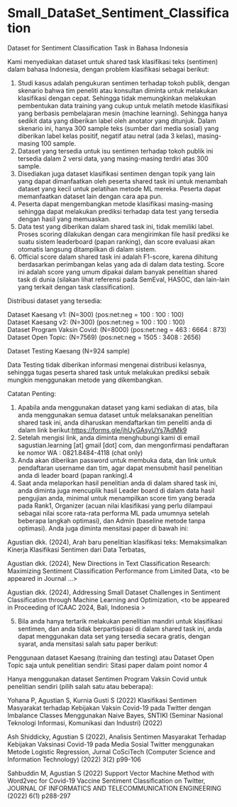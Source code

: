 # Small_DataSet_Sentiment_Classification
Dataset for Sentiment Classification Task in Bahasa Indonesia 

Kami menyediakan dataset untuk shared task klasifikasi teks (sentimen) dalam bahasa Indonesia, dengan problem klasifikasi sebagai berikut:
1. Studi kasus adalah pengukuran sentimen terhadap tokoh publik, dengan skenario bahwa tim peneliti atau konsultan diminta untuk melakukan klasifikasi dengan cepat. Sehingga tidak memungkinkan melakukan pembentukan data training yang cukup untuk melatih metode klasifikasi yang berbasis pembelajaran mesin (machine learning). Sehingga hanya sedikit data yang diberikan label oleh anotator yang ditunjuk. Dalam skenario ini, hanya 300 sample teks (sumber dari media sosial) yang diberikan label kelas positif, negatif atau netral (ada 3 kelas), masing-masing 100 sample.
2. Dataset yang tersedia untuk isu sentimen terhadap tokoh publik ini tersedia dalam 2 versi data, yang masing-masing terdiri atas 300 sample.
3. Disediakan juga dataset klasifikasi sentimen dengan topik yang lain yang dapat dimanfaatkan oleh peserta shared task ini untuk menambah dataset yang kecil untuk pelatihan metode ML mereka. Peserta dapat memanfaatkan dataset lain dengan cara apa pun.
4. Peserta dapat mengembangkan metode klasifikasi masing-masing sehingga dapat melakukan prediksi terhadap data test yang tersedia dengan hasil yang memuaskan.
5. Data test yang diberikan dalam shared task ini, tidak memiliki label. Proses scoring dilakukan dengan cara mengirimkan file hasil prediksi ke suatu sistem leaderboard (papan ranking), dan score evaluasi akan otomatis langsung ditampilkan di dalam sistem.
6. Official score dalam shared task ini adalah F1-score, karena dihitung berdasarkan perimbangan kelas yang ada di dalam data testing. Score ini adalah score yang umum dipakai dalam banyak penelitian shared task di dunia (silakan lihat referensi pada SemEval, HASOC, dan lain-lain yang terkait dengan task classification).

Distribusi dataset yang tersedia:

Dataset Kaesang v1:	
   (N=300)	(pos:net:neg = 100	: 100 : 100)            
Dataset Kaesang v2:	
   (N=300)	(pos:net:neg = 100	: 100 : 100)        
Dataset Program Vaksin Covid:
   (N=8000)	(pos:net:neg = 463	:  6664	:  873)            
Dataset Open Topic:
   (N=7569)	(pos:net:neg = 1505 : 3408	: 2656)                  

Dataset Testing Kaesang 
   (N=924 sample)                           		

Data Testing tidak diberikan informasi mengenai distribusi kelasnya, sehingga tugas peserta shared task untuk melakukan prediksi sebaik mungkin menggunakan metode yang dikembangkan.

Catatan Penting:
1. Apabila anda menggunakan dataset yang kami sediakan di atas, bila anda menggunakan semua dataset untuk melaksanakan penelitian shared task ini, anda diharuskan mendaftarkan tim peneliti anda di dalam link berikut:https://forms.gle/jhUyGAsyUYs7AdMk9
2. Setelah mengisi link, anda diminta menghubungi kami di email sagustian.learning [at] gmail [dot] com, dan mengonfirmasi pendaftaran ke nomor WA : 0821.8484-4118 (chat only)
3. Anda akan diberikan password untuk membuka data, dan link untuk pendaftaran username dan tim, agar dapat mensubmit hasil penelitian anda di leader board (papan ranking).4
4. Saat anda melaporkan hasil penelitian anda di dalam shared task ini, anda diminta juga mencuplik hasil Leader board di dalam data hasil pengujian anda, minimal untuk menampilkan score tim yang berada pada Rank1, Organizer (acuan nilai klasifikasi yang perlu dilampaui sebagai nilai score rata-rata performa ML pada umumnya setelah beberapa langkah optimasi), dan Admin (baseline metode tanpa optimasi). Anda juga diminta mensitasi paper di bawah ini:

Agustian dkk. (2024), Arah baru penelitian klasifikasi teks: Memaksimalkan Kinerja Klasifikasi Sentimen dari Data Terbatas, <to be appeard in journal....>

Agustian dkk. (2024), New Directions in Text Classification Research: Maximizing Sentiment Classification Performance from Limited Data, <to be appeared in Journal ...>

Agustian dkk. (2024), Addressing Small Dataset Challenges in Sentiment Classification through Machine Learning and Optimization, <to be appeared in Proceeding of ICAAC 2024, Bali, Indonesia >

5. Bila anda hanya tertarik melakukan penelitian mandiri untuk klasifikasi sentimen, dan anda tidak berpartisipasi di dalam shared task ini, anda dapat menggunakan data set yang tersedia secara gratis, dengan syarat, anda mensitasi salah satu paper berikut:

Penggunaan dataset Kaesang (training dan testing) atau Dataset Open Topic saja untuk penelitian sendiri: Sitasi paper dalam point nomor 4

Hanya menggunakan dataset Sentimen Program Vaksin Covid untuk penelitian sendiri (pilih salah satu atau beberapa):

Yohana P, Agustian S, Kurnia Gusti S (2022) Klasifikasi Sentimen Masyarakat terhadap Kebijakan Vaksin Covid-19 pada Twitter dengan Imbalance Classes Menggunakan Naive Bayes, SNTIKI (Seminar Nasional Teknologi Informasi, Komunikasi dan Industri) (2022) 

Ash Shiddicky, Agustian S (2022), Analisis Sentimen Masyarakat Terhadap Kebijakan Vaksinasi Covid-19 pada Media Sosial Twitter menggunakan Metode Logistic Regression, Jurnal CoSciTech (Computer   Science and Information Technology) (2022) 3(2) p99-106

Sahbuddin M, Agustian S (2022) Support Vector Machine Method with Word2vec for Covid-19 Vaccine Sentiment Classification on Twitter, JOURNAL OF INFORMATICS AND TELECOMMUNICATION ENGINEERING (2022)   6(1) p288-297
 

